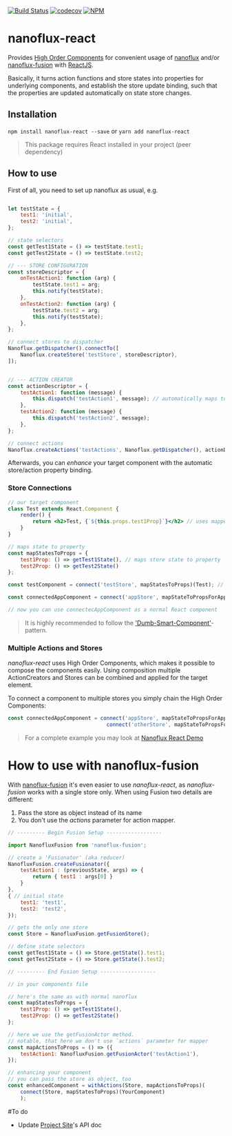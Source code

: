 [![Build Status](https://travis-ci.org/ohager/nanoflux-react.svg?branch=master)](https://travis-ci.org/ohager/nanoflux-react)
[![codecov](https://codecov.io/gh/ohager/nanoflux-react/branch/master/graph/badge.svg)](https://codecov.io/gh/ohager/nanoflux-react)
[![NPM](https://nodei.co/npm/nanoflux-react.png)](https://npmjs.org/package/nanoflux-react)

# nanoflux-react

Provides [High Order Components](https://facebook.github.io/react/docs/higher-order-components.html) for convenient usage 
of [nanoflux](http://ohager.github.io/nanoflux/) and/or [nanoflux-fusion](http://ohager.github.io/nanoflux-fusion/) with [ReactJS](https://facebook.github.io/react).

Basically, it turns action functions and store states into properties for underlying components, and establish the store 
update binding, such that the properties are updated automatically on state store changes.

## Installation

`npm install nanoflux-react --save` or `yarn add nanoflux-react`

> This package requires React installed in your project (peer dependency) 

## How to use

First of all, you need to set up nanoflux as usual, e.g.

```javascript

let testState = {
	test1: 'initial',
	test2: 'initial',
};

// state selectors
const getTest1State = () => testState.test1;
const getTest2State = () => testState.test2;

// --- STORE CONFIGURATION
const storeDescriptor = {
	onTestAction1: function (arg) {
		testState.test1 = arg;
		this.notify(testState);
	},
	onTestAction2: function (arg) {
		testState.test2 = arg;
		this.notify(testState);
	},
};

// connect stores to dispatcher
Nanoflux.getDispatcher().connectTo([
	Nanoflux.createStore('testStore', storeDescriptor),
]);


// --- ACTION CREATOR 
const actionDescriptor = {
	testAction1: function (message) {
		this.dispatch('testAction1', message); // automatically maps to 'onTestAction1' of store
	},
	testAction2: function (message) {
		this.dispatch('testAction2', message);
	},
};

// connect actions
Nanoflux.createActions('testActions', Nanoflux.getDispatcher(), actionDescriptor);

```

Afterwards, you can *enhance* your target component with the automatic store/action property binding.

### Store Connections

```jsx harmony
// our target component
class Test extends React.Component {
	render() {
		return <h2>Test, {`${this.props.test1Prop}`}</h2> // uses mapped property
	}
}
```

```javascript
// maps state to property
const mapStatesToProps = {
	test1Prop: () => getTest1State(), // maps store state to property 'test1Prop'
	test2Prop: () => getTest2State()
};

const testComponent = connect('testStore', mapStatesToProps)(Test); // establish binding between selected Store and target component

const connectedAppComponent = connect('appStore', mapStateToPropsForAppStore)(App);

// now you can use connectecAppComponent as a normal React component

```

> It is highly recommended to follow the ['Dumb-Smart-Component'](https://medium.com/@dan_abramov/smart-and-dumb-components-7ca2f9a7c7d0)-pattern.


### Multiple Actions and Stores

_nanoflux-react_ uses High Order Components, which makes it possible to compose the components easily. 
Using composition multiple ActionCreators and Stores can be combined and applied for the target element.

To connect a component to multiple stores you simply chain the High Order Components:

```javascript
const connectedAppComponent = connect('appStore', mapStateToPropsForAppStore)(
	                            connect('otherStore', mapStateToPropsForOtherStore)(App));
```
> For a complete example you may look at [Nanoflux React Demo](https://github.com/ohager/nanoflux-react-demo)

# How to use with nanoflux-fusion

With [nanoflux-fusion](http://ohager.github.io/nanoflux-fusion/) it's even easier to use _nanoflux-react_, as
_nanoflux-fusion_ works with a single store only. 
When using Fusion two details are different:

1. Pass the store as object instead of its name
2. You don't use the _actions_ parameter for action mapper.

```javascript
// --------- Begin Fusion Setup ------------------

import NanofluxFusion from 'nanoflux-fusion';

// create a 'Fusionator' (aka reducer)
NanofluxFusion.createFusionator({
    testAction1 : (previousState, args) => {
        return { test1 : args[0] }
    }
},
{ // initial state 
    test1: 'test1',
    test2: 'test2',
});

// gets the only one store
const Store = NanofluxFusion.getFusionStore();

// define state selectors
const getTest1State = () => Store.getState().test1;
const getTest2State = () => Store.getState().test2;

// --------- End Fusion Setup ------------------

// in your components file

// here's the same as with normal nanoflux
const mapStatesToProps = {
	test1Prop: () => getTest1State(),
	test2Prop: () => getTest2State()
};

// here we use the getFusionActor method.
// notable, that here we don't use `actions` parameter for mapper
const mapActionsToProps = () => ({
    testAction1: NanofluxFusion.getFusionActor('testAction1'),
});

// enhancing your component
// you can pass the store as object, too
const enhancedComponent = withActions(Store, mapActionsToProps)(
	connect(Store, mapStatesToProps)(YourComponent)
	);
```

#To do

- Update [Project Site](http://ohager.github.io/nanoflux/)'s API doc
